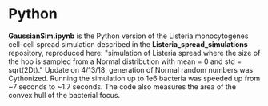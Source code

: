 # Python

**GaussianSim.ipynb** is the Python version of the Listeria monocytogenes cell-cell spread simulation described in the **Listeria_spread_simulations** repository, reproduced here: "simulation of Listeria spread where the size of the hop is sampled from a Normal distribution with mean = 0 and std = sqrt(2Dt)." Update on 4/13/18: generation of Normal random numbers was Cythonized. Running the simulation up to 1e6 bacteria was speeded up from ~7 seconds to ~1.7 seconds. The code also measures the area of the convex hull of the bacterial focus.
